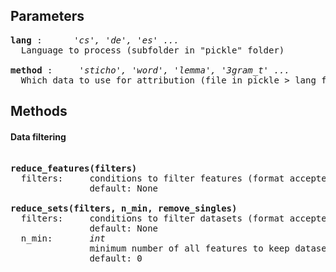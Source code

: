 

## Parameters
<pre>
<b>lang</b> :      <i>'cs', 'de', 'es' ...</i> 
  Language to process (subfolder in "pickle" folder)  

<b>method</b> :     <i>'sticho', 'word', 'lemma', '3gram_t' ...</i>
  Which data to use for attribution (file in pickle > lang folder)
</pre>

## Methods
#### Data filtering
<pre>  
<b>reduce_features(filters)</b>
  filters:     conditions to filter features (format accepted by pandas .query method)
               default: None  
  
<b>reduce_sets(filters, n_min, remove_singles)</b>
  filters:     conditions to filter datasets (format accepted by pandas .query method)
               default: None
  n_min:       <i>int</i>
               minimum number of all features to keep dataset
               default: 0

</pre>
